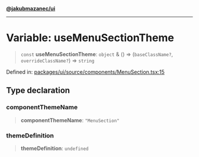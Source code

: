 [**@jakubmazanec/ui**](../README.md)

---

# Variable: useMenuSectionTheme

> `const` **useMenuSectionTheme**: `object` & () => (`baseClassName?`, `overrideClassName?`) =>
> `string`

Defined in:
[packages/ui/source/components/MenuSection.tsx:15](https://github.com/jakubmazanec/tools/blob/6fe16df773d5da14c29261ea934e72b3f99fabb7/packages/ui/source/components/MenuSection.tsx#L15)

## Type declaration

### componentThemeName

> **componentThemeName**: `"MenuSection"`

### themeDefinition

> **themeDefinition**: `undefined`

